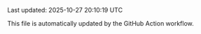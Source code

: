 Last updated: 2025-10-27 20:10:19 UTC

This file is automatically updated by the GitHub Action workflow.
